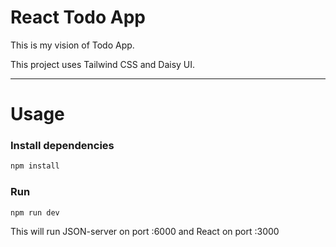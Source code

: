 # React Todo App

This is my vision of Todo App.

This project uses Tailwind CSS and Daisy UI.

---

# Usage

### Install dependencies

```bash
npm install
```

### Run

```bash
npm run dev
```

This will run JSON-server on port :6000 and React on port :3000